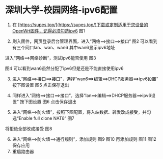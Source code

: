 # 深圳大学-校园网络-ipv6配置


 1. 在 [https://supes.top/](https://supes.top/)下载或定制适用于您设备的OpenWrt固件，记得必须勾选ipv6
图1

 2. 刷入固件，网页登录后台管理界面，进入“网络==>接口==>接口”
图2
可以看到有三个网口lan、wan、wan6
其中wan6显示ipv6地址

进入“网络==>网络诊断”，测试ipv6能否使用
图3

图4
可以看到wan6虽然分配了ipv6但是还是不能直接使用ipv6


3. 进入“网络==>接口==>接口”，选择“wan6==>编辑==>DHCP服务器==>ipv6设置”
按下图设置
图5
点击保存退出

4. 同样进入“网络==>接口==>接口”，选择“lan==>编辑==>DHCP服务器==>ipv6设置”
按下图设置
图6
点击保存退出

5. 进入“网络==>防火墙”，按照下图配置，将入站数据、转发改成接受，并勾选“Enable full clone NAT6”
图7

将拒绝全部改成接受
图8

6. 进入“网络==>防火墙==>通行规则”，添加规则
图9
图10
再添加规则
图11
图12
保存应用
7. 重启路由器
